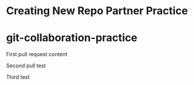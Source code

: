 # Creating New Repo Partner Practice
# git-collaboration-practice

First pull request content

Second pull test

Third test
